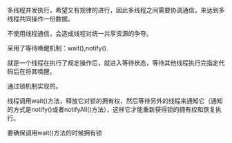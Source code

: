 多线程并发执行，希望又有规律的进行，因此多线程之间需要协调通信，来达到多线程共同操作一份数据。

不使用线程通信，会造成线程对统一共享资源的争夺。

采用了等待唤醒机制：wait(),notify().

就是一个线程在执行了规定操作后，就进入等待状态，等待其他线程执行完指定代码后在将其唤醒。

通过锁机制实现的。

线程调用wait()方法，释放它对锁的拥有权，然后等待另外的线程来通知它（通知的方式是notify()或者notifyAll()方法），这样它才能重新获得锁的拥有权和恢复执行。

要确保调用wait()方法的时候拥有锁